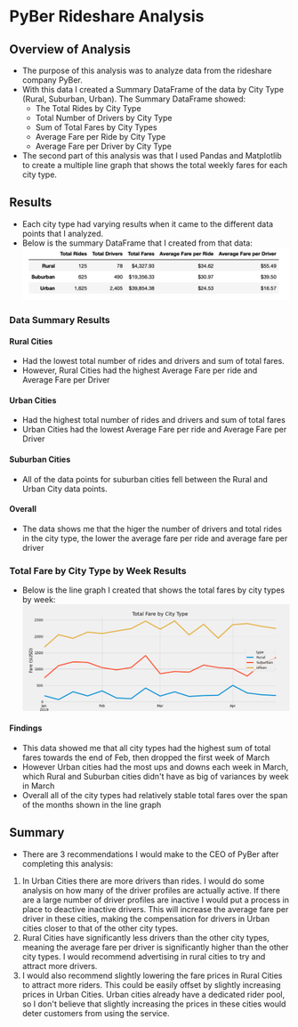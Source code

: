 # PyBer Rideshare Analysis
## Overview of Analysis
* The purpose of this analysis was to analyze data from the rideshare company PyBer.
* With this data I created a Summary DataFrame of the data by City Type (Rural, Suburban, Urban).  The Summary DataFrame showed:
  * The Total Rides by City Type
  * Total Number of Drivers by City Type
  * Sum of Total Fares by City Types
  * Average Fare per Ride by City Type
  * Average Fare per Driver by City Type
* The second part of this analysis was that I used Pandas and Matplotlib to create a multiple line graph that shows the total weekly fares for each city type.
## Results
* Each city type had varying results when it came to the different data points that I analyzed.
* Below is the summary DataFrame that I created from that data:
![](analysis/DataFrame_summary.png)
### Data Summary Results
#### Rural Cities 
* Had the lowest total number of rides and drivers and sum of total fares.  
* However, Rural Cities had the highest Average Fare per ride and Average Fare per Driver
#### Urban Cities
* Had the highest total number of rides and drivers and sum of total fares
* Urban Cities had the lowest Average Fare per ride and Average Fare per Driver
#### Suburban Cities
* All of the data points for suburban cities fell between the Rural and Urban City data points.
#### Overall
* The data shows me that the higer the number of drivers and total rides in the city type, the lower the average fare per ride and average fare per driver
### Total Fare by City Type by Week Results
* Below is the line graph I created that shows the total fares by city types by week:
![](analysis/PyBer_Fare_Summary.png)
#### Findings
* This data showed me that all city types had the highest sum of total fares towards the end of Feb, then dropped the first week of March
* However Urban cities had the most ups and downs each week in March, which Rural and Suburban cities didn't have as big of variances by week in March
* Overall all of the city types had relatively stable total fares over the span of the months shown in the line graph
## Summary
* There are 3 recommendations I would make to the CEO of PyBer after completing this analysis:
1. In Urban Cities there are more drivers than rides. I would do some analysis on how many of the driver profiles are actually active.  If there are a large number of driver profiles are inactive I would put a process in place to deactive inactive drivers.  This will increase the average fare per driver in these cities, making the compensation for drivers in Urban cities closer to that of the other city types.
2. Rural Cities have significantly less drivers than the other city types, meaning the average fare per driver is significantly higher than the other city types.  I would recommend advertising in rural cities to try and attract more drivers.
3. I would also recommend slightly lowering the fare prices in Rural Cities to attract more riders.  This could be easily offset by slightly increasing prices in Urban Cities.  Urban cities already have a dedicated rider pool, so I don't believe that slightly increasing the prices in these cities would deter customers from using the service.

